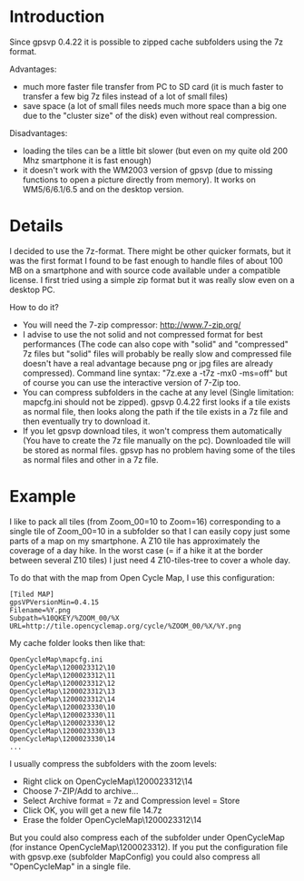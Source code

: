 # Introduction #

Since gpsvp 0.4.22 it is possible to zipped cache subfolders using the 7z format.

Advantages:
  * much more faster file transfer from PC to SD card (it is much faster to transfer a few big 7z files instead of a lot of small files)
  * save space (a lot of small files needs much more space than a big one due to the "cluster size" of the disk) even without real compression.

Disadvantages:
  * loading the tiles can be a little bit slower (but even on my quite old 200 Mhz smartphone it is fast enough)
  * it doesn't work with the WM2003 version of gpsvp (due to missing functions to open a picture directly from memory). It works on WM5/6/6.1/6.5 and on the desktop version.

# Details #

I decided to use the 7z-format. There might be other quicker formats, but it was the first format I found to be fast enough to handle files of about 100 MB on a smartphone and with source code available under a compatible license. I first tried using a simple zip format but it was really slow even on a desktop PC.

How to do it?
  * You will need the 7-zip compressor: http://www.7-zip.org/
  * I advise to use the not solid and not compressed format for best performances (The code can also cope with "solid" and "compressed" 7z files but "solid" files will probably be really slow and compressed file doesn't have a real advantage because png or jpg files are already compressed). Command line syntax: "7z.exe a -t7z -mx0 -ms=off" but of course you can use the interactive version of 7-Zip too.
  * You can compress subfolders in the cache at any level (Single limitation: mapcfg.ini should not be zipped). gpsvp 0.4.22 first looks if a tile exists as normal file, then looks along the path if the tile exists in a 7z file and then eventually try to download it.
  * If you let gpsvp download tiles, it won't compress them automatically (You have to create the 7z file manually on the pc). Downloaded tile will be stored as normal files. gpsvp has no problem having some of the tiles as normal files and other in a 7z file.

# Example #

I like to pack all tiles (from Zoom\_00=10 to Zoom=16) corresponding to a single tile of Zoom\_00=10 in a subfolder so that I can easily copy just some parts of a map on my smartphone. A Z10 tile has approximately the coverage of a day hike. In the worst case (= if a hike it at the border between several Z10 tiles) I just need 4 Z10-tiles-tree to cover a whole day.

To do that with the map from Open Cycle Map, I use this configuration:
```
[Tiled MAP]
gpsVPVersionMin=0.4.15
Filename=%Y.png
Subpath=%10QKEY/%ZOOM_00/%X
URL=http://tile.opencyclemap.org/cycle/%ZOOM_00/%X/%Y.png
```

My cache folder looks then like that:
```
OpenCycleMap\mapcfg.ini
OpenCycleMap\1200023312\10
OpenCycleMap\1200023312\11
OpenCycleMap\1200023312\12
OpenCycleMap\1200023312\13
OpenCycleMap\1200023312\14
OpenCycleMap\1200023330\10
OpenCycleMap\1200023330\11
OpenCycleMap\1200023330\12
OpenCycleMap\1200023330\13
OpenCycleMap\1200023330\14
...
```

I usually compress the subfolders with the zoom levels:
  * Right click on OpenCycleMap\1200023312\14
  * Choose 7-ZIP/Add to archive...
  * Select Archive format = 7z and Compression level = Store
  * Click OK, you will get a new file 14.7z
  * Erase the folder OpenCycleMap\1200023312\14

But you could also compress each of the subfolder under OpenCycleMap (for instance OpenCycleMap\1200023312).
If you put the configuration file with gpsvp.exe (subfolder MapConfig) you could also compress all "OpenCycleMap" in a single file.